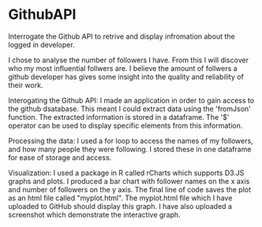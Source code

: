 # GithubAPI
Interrogate the Github API to retrive and display infromation about the logged in developer.


I chose to analyse the number of followers I have. From this I will discover who my most influential follwers are.
I believe the amount of follwers a github developer has gives some insight into the quality and reliability of their work.


Interogating the Github API:
I made an application in order to gain access to the github dsatabase. This meant I could extract data using the 'fromJson' function. The extracted information is stored in a dataframe. The '$' operator can be used to display specific elements from this information.

Processing the data: I used a for loop to access the names of my followers, and how many people they were following. I stored these in one dataframe for ease of storage and access.

Visualization: I used a package in R called rCharts which supports D3.JS graphs and plots. I produced a bar chart with follower names on the x axis and number of followers on the y axis. The final line of code saves the plot as an html file called "myplot.html". The myplot.html file which I have uploaded to GitHub should display this graph. I have also uploaded a screenshot which demonstrate the interactive graph.
